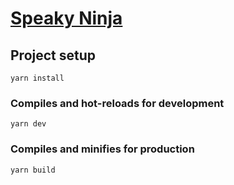 # [Speaky Ninja](https://v3.ru.vuejs.org/)

## Project setup
```
yarn install
```

### Compiles and hot-reloads for development
```
yarn dev
```

### Compiles and minifies for production
```
yarn build
```
